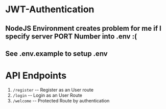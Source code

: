 # JWT-Authentication
## NodeJS Environment creates problem for me if I specify server PORT Number into .env :(

## See .env.example to setup .env

# API Endpoints
1. `/register`    -- Register as an User route
2. `/login`       -- Login as an User Route
3. `/welcome`     -- Protected Route by authentication

